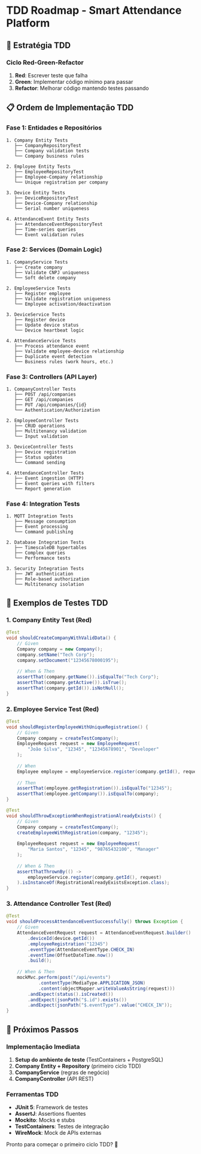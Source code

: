 # TDD Roadmap - Smart Attendance Platform

## 🎯 Estratégia TDD

### Ciclo Red-Green-Refactor
1. **Red**: Escrever teste que falha
2. **Green**: Implementar código mínimo para passar
3. **Refactor**: Melhorar código mantendo testes passando

## 📋 Ordem de Implementação TDD

### Fase 1: Entidades e Repositórios
```
1. Company Entity Tests
   ├── CompanyRepositoryTest
   ├── Company validation tests
   └── Company business rules

2. Employee Entity Tests
   ├── EmployeeRepositoryTest
   ├── Employee-Company relationship
   └── Unique registration per company

3. Device Entity Tests
   ├── DeviceRepositoryTest
   ├── Device-Company relationship
   └── Serial number uniqueness

4. AttendanceEvent Entity Tests
   ├── AttendanceEventRepositoryTest
   ├── Time-series queries
   └── Event validation rules
```

### Fase 2: Services (Domain Logic)
```
1. CompanyService Tests
   ├── Create company
   ├── Validate CNPJ uniqueness
   └── Soft delete company

2. EmployeeService Tests
   ├── Register employee
   ├── Validate registration uniqueness
   └── Employee activation/deactivation

3. DeviceService Tests
   ├── Register device
   ├── Update device status
   └── Device heartbeat logic

4. AttendanceService Tests
   ├── Process attendance event
   ├── Validate employee-device relationship
   ├── Duplicate event detection
   └── Business rules (work hours, etc.)
```

### Fase 3: Controllers (API Layer)
```
1. CompanyController Tests
   ├── POST /api/companies
   ├── GET /api/companies
   ├── PUT /api/companies/{id}
   └── Authentication/Authorization

2. EmployeeController Tests
   ├── CRUD operations
   ├── Multitenancy validation
   └── Input validation

3. DeviceController Tests
   ├── Device registration
   ├── Status updates
   └── Command sending

4. AttendanceController Tests
   ├── Event ingestion (HTTP)
   ├── Event queries with filters
   └── Report generation
```

### Fase 4: Integration Tests
```
1. MQTT Integration Tests
   ├── Message consumption
   ├── Event processing
   └── Command publishing

2. Database Integration Tests
   ├── TimescaleDB hypertables
   ├── Complex queries
   └── Performance tests

3. Security Integration Tests
   ├── JWT authentication
   ├── Role-based authorization
   └── Multitenancy isolation
```

## 🧪 Exemplos de Testes TDD

### 1. Company Entity Test (Red)
```java
@Test
void shouldCreateCompanyWithValidData() {
    // Given
    Company company = new Company();
    company.setName("Tech Corp");
    company.setDocument("12345678000195");
    
    // When & Then
    assertThat(company.getName()).isEqualTo("Tech Corp");
    assertThat(company.getActive()).isTrue();
    assertThat(company.getId()).isNotNull();
}
```

### 2. Employee Service Test (Red)
```java
@Test
void shouldRegisterEmployeeWithUniqueRegistration() {
    // Given
    Company company = createTestCompany();
    EmployeeRequest request = new EmployeeRequest(
        "João Silva", "12345", "12345678901", "Developer"
    );
    
    // When
    Employee employee = employeeService.register(company.getId(), request);
    
    // Then
    assertThat(employee.getRegistration()).isEqualTo("12345");
    assertThat(employee.getCompany()).isEqualTo(company);
}

@Test
void shouldThrowExceptionWhenRegistrationAlreadyExists() {
    // Given
    Company company = createTestCompany();
    createEmployeeWithRegistration(company, "12345");
    
    EmployeeRequest request = new EmployeeRequest(
        "Maria Santos", "12345", "98765432100", "Manager"
    );
    
    // When & Then
    assertThatThrownBy(() -> 
        employeeService.register(company.getId(), request)
    ).isInstanceOf(RegistrationAlreadyExistsException.class);
}
```

### 3. Attendance Controller Test (Red)
```java
@Test
void shouldProcessAttendanceEventSuccessfully() throws Exception {
    // Given
    AttendanceEventRequest request = AttendanceEventRequest.builder()
        .deviceId(device.getId())
        .employeeRegistration("12345")
        .eventType(AttendanceEventType.CHECK_IN)
        .eventTime(OffsetDateTime.now())
        .build();
    
    // When & Then
    mockMvc.perform(post("/api/events")
            .contentType(MediaType.APPLICATION_JSON)
            .content(objectMapper.writeValueAsString(request)))
        .andExpect(status().isCreated())
        .andExpect(jsonPath("$.id").exists())
        .andExpect(jsonPath("$.eventType").value("CHECK_IN"));
}
```

## 🚀 Próximos Passos

### Implementação Imediata
1. **Setup do ambiente de teste** (TestContainers + PostgreSQL)
2. **Company Entity + Repository** (primeiro ciclo TDD)
3. **CompanyService** (regras de negócio)
4. **CompanyController** (API REST)

### Ferramentas TDD
- **JUnit 5**: Framework de testes
- **AssertJ**: Assertions fluentes
- **Mockito**: Mocks e stubs
- **TestContainers**: Testes de integração
- **WireMock**: Mock de APIs externas

Pronto para começar o primeiro ciclo TDD? 🎯